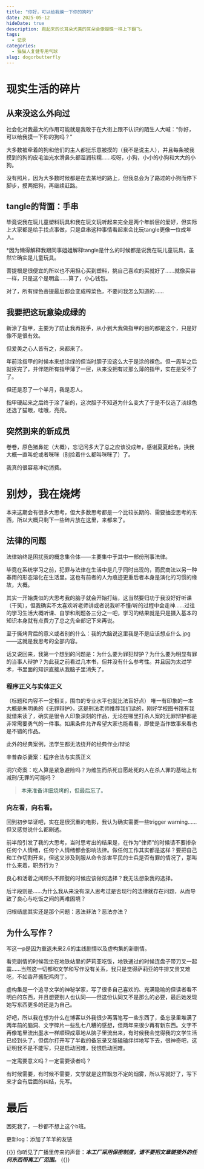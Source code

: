 ```yaml
---
title: "你好，可以给我摸一下你的狗吗"
date: 2025-05-12  
hideDate: true
description: 跑起来的长耳朵犬类的耳朵会像蝴蝶一样上下翻飞。
tags:
  - 记录
categories:
  - 猫猫人复健专用气球
slug: dogorbutterfly
---
```

<style>
  blockquote {
    color: #2a4f43; /* 设置字体颜色 */
  }
</style>

# 现实生活的碎片
## 从来没这么外向过
社会化对我最大的作用可能就是我敢于在大街上跟不认识的陌生人大喊：“你好，可以给我摸一下你的狗吗？”

大多数被牵着的狗和他们的主人都挺乐意被摸的（我不是说主人），并且每条被我摸到的狗的皮毛油光水滑鼻头都湿润软糯……哎呀，小狗，小小的小狗和大大的小狗。

没有照片，因为大多数时候都是在去某地的路上，但我总会为了路过的小狗而停下脚步，摸两把狗，再继续赶路。

## tangle的背面：手串
毕竟说我在玩儿童塑料玩具和我在玩文玩听起来完全是两个年龄层的爱好，但实际上大家都是给手找点事做，只是盘串这种事情看起来会比玩tangle更像一位成年人。

*因为懒得解释我跟同事姐姐解释tangle是什么的时候都是说我在玩儿童玩具，虽然它确实是儿童玩具。

菩提根是很便宜的所以也不用担心买到塑料，挑自己喜欢的买就好了……就像买谷一样，只是这个是明盒……算了，小心钱包。

对了，所有绿色菩提最后都会变成榨菜色，不要问我怎么知道的……

## 我要把这玩意染成绿的
新涂了指甲，主要为了防止我再抠手，从小到大我做指甲的目的都是这个，只是好像不是很有效。

但爱美之心人皆有之，来都来了。

年前涂指甲的时候本来想涂绿的但当时胆子没这么大于是涂的裸色。但一周半之后就抠完了，并伴随所有指甲薄了一层，从来没拥有过那么薄的指甲，实在是受不了了。

但还是忍了一个半月，我是忍人。

指甲硬起来之后终于涂了新的，这次胆子不知道为什么变大了于是不仅选了淡绿色还选了猫眼，哇哦，亮亮。


## 突然到来的新成员
卷卷，原色猪鼻蛇（大概），忘记问多大了总之应该没成年，感谢夏夏起名，换我大概一直叫蛇或者咪咪（别捡着什么都叫咪咪了）了。

我真的很容易冲动消费。

# 别炒，我在烧烤
本来这期会有很多大思考，但大多数思考都是一个比较长期的、需要抽空思考的东西，所以大概只剩下一些碎片放在这里，来都来了。
## 法律的问题
法律始终是困扰我的概念集合体——主要集中于其中一部份刑事法律。

毕竟在系统学习之前，犯罪与法律在生活中是几乎同时出现的，而民商法以另一种春雨的形态溶化在生活里。这也有前者的人为痕迹更重后者本身是演化的习惯的缘故，大概。


其实一开始类似的大思考我的脑子就会开始打结，这当然要归功于我没好好听课（干笑），但我确实不太喜欢听老师讲或者说我听不懂/听的过程中会走神……过往的学习生活大概听课、自学和刷题各三分之一吧，学习的结果就是只是摄入基本的知识本身就有点费力了总之先全部记下来再说。

至于撕烤背后的意义或者别的什么：我的大脑说这里我是不是应该想点什么.jpg——这就是我思考的全部内容。

话又说回来，我第一个想到的问题是：为什么要为罪犯辩护？为什么要为明显有罪的当事人辩护？为此我之前看过几本书，但并没有什么参考性。并且因为太过学术，书里面的知识直接从我脑子里消失了。

### 程序正义与实体正义
（标题和内容不一定相关，围巾的专业水平也就比法盲好点）
唯一有印象的一本大概是朱明勇的《无罪辩护》，这是刑法老师推荐我们读的，刚好学校图书馆有我就借来读了，确实是很令人印象深刻的作品，无论在哪里打杀人案的无罪辩护都是非常需要勇气的一件事。如果条件允许希望大家也能看看，即使是当作故事来看也是不错的作品。

此外的经典案例，法学生都无法绕开的经典作业/辩论

辛普森杀妻案：程序合法与实质正义

洞穴奇案：吃人算是紧急避险吗？为维生而杀死自愿赴死的人在杀人罪的基础上有减刑/无罪的可能吗？

> 本来准备详细烧烤的，但最后忘了。

### 向左看，向右看。
回到初步举证吧，实在是很沉重的电影，我认为确实需要一些trigger warning……但又感觉说什么都剧透。

前半段引发了我的大思考，当时思考出的结果是，在作为“律师”的时候请不要掺杂任何个人情绪，任何个人情绪都会影响法律。做任何工作其实都是这样？要把自己和工作切割开来，但这又涉及到服从命令杀害平民的士兵是否有罪的情况了，那叫什么来着，职务行为？

良心和活着之间顾头不顾腚的时候应该做何选择？我无法想象我的选择。

后半段则是……为什么我从来没有深入思考过是否现行的法律就存在问题，从而导致了良心与吃饭之间的两难困境？

归根结底其实还是那个问题：恶法非法？恶法亦法？


## 为什么写作？
写这一p是因为重返未来2.6的主线剧情以及虚构集的新剧情。

看完剧情的时候我坐在地铁站里的萨莉亚吃饭，地铁通过的时候连盘子带刀叉一起震……当然这一切都和文学和写作没有关系，我只是觉得萨莉亚的牛排又贵又难吃，不如香芹酱配鸡肉丁。

虚构集是一个追寻文学的神秘学家，写了很多自己喜欢的、充满隐喻的但读者看不明白的东西，并且想要别人也认同——但这份认同又不是那么的必要，最后她发现她写东西更多的还是为自己。

好吧，所以我在想为什么在博客以外我很少再落笔写一些东西了，备忘录里堆满了两年前的脑洞、文字碎片一些乱七八糟的感想，但两年来很少再有新东西。文字不再像笔里流出墨水一样顺理成章地从脑子里流出来，有时候我会觉得我的文学生活已经到头了，但偶尔打开写了半截的备忘录又能磕磕绊绊地写下去，很神奇吧，这证明我不是不能写，只是启动困难，我恨启动困难。

一定需要意义吗？一定需要读者吗？

有时候需要，有时候不需要，文学就是这样飘忽不定的烟雾，所以写就好了，写下来才会有后面的纠结，先写。


# 最后
困死我了，一秒都不想上这个b班。

更新log：添加了羊羊的友链



{{<card>}}
你听见了广播里传来的声音：***本工厂采用保密制度，请不要把文章链接外的任何东西带离工厂范围。***
{{</card>}}
